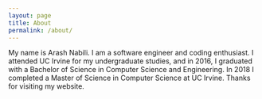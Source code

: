 ```yaml
---
layout: page
title: About
permalink: /about/
---
```


My name is Arash Nabili. I am a software engineer and coding enthusiast. I attended UC Irvine for my undergraduate studies, and in 2016, I graduated with a Bachelor of Science in Computer Science and Engineering. In 2018 I completed a Master of Science in Computer Science at UC Irvine. Thanks for visiting my website.
